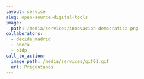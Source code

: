 ```yaml
---
layout: service
slug: open-source-digital-tools
image:
  path: /media/services/innovacion-democratica.png
collaborators:
  - decide_madrid
  - aneca
  - oidp
call_to_action:
  image_path: /media/services/gif01.gif
  url: Pregúntanos
---
```

